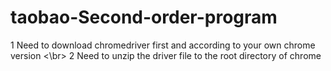 # taobao-Second-order-program

1 Need to download chromedriver first and according to your own chrome version <\br>
2 Need to unzip the driver file to the root directory of chrome

